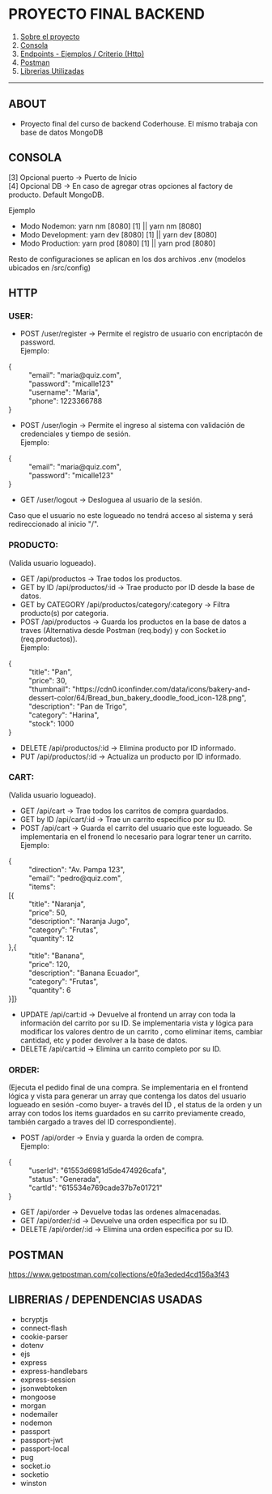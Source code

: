# PROYECTO FINAL BACKEND

1. [Sobre el proyecto](#ABOUT)
2. [Consola](#CONSOLA)
3. [Endpoints - Ejemplos / Criterio (Http)](#HTTP)
4. [Postman](#POSTMAN)
5. [Librerias Utilizadas](#LIBRERIAS)
---

## <a>ABOUT</a>

- Proyecto final del curso de backend Coderhouse. El mismo trabaja con base de datos MongoDB

## <a>CONSOLA</a>
[3] Opcional puerto -> Puerto de Inicio<br>
[4] Opcional DB -> En caso de agregar otras opciones al factory de producto. Default MongoDB.<br>

Ejemplo<br>
- Modo Nodemon: yarn nm [8080] [1] || yarn nm [8080]<br>
- Modo Development: yarn dev [8080] [1] || yarn dev [8080]<br>
- Modo Production: yarn prod [8080] [1] || yarn prod [8080]<br>

Resto de configuraciones se aplican en los dos archivos .env (modelos ubicados en /src/config)

## <a>HTTP</a> 

### USER:
- POST /user/register -> Permite el registro de usuario con encriptacón de password.<br>
Ejemplo:
<dl>
    <dt>{</dt>
    <dd>"email": "maria@quiz.com",</dd>
    <dd>"password": "micalle123"</dd>
    <dd>"username": "Maria",</dd>
    <dd>"phone": 1223366788</dd>
    <dt>}</dt>
</dl>

- POST /user/login -> Permite el ingreso al sistema con validación de credenciales y tiempo de sesión.<br>
Ejemplo:
<dl>
 <dt>{</dt>
    <dd>"email": "maria@quiz.com",</dd>
    <dd>"password": "micalle123"</dd>
    <dt>}</dt>
</dl>

- GET /user/logout -> Desloguea al usuario de la sesión.

Caso que el usuario no este logueado no tendrá acceso al sistema y será redireccionado al inicio "/".

### PRODUCTO:
(Valida usuario logueado).
- GET /api/productos -> Trae todos los productos.
- GET by ID /api/productos/:id -> Trae producto por ID desde la base de datos.
- GET by CATEGORY /api/productos/category/:category -> Filtra producto(s) por categoria.
- POST /api/productos -> Guarda los productos en la base de datos a traves (Alternativa desde Postman (req.body) y con  Socket.io (req.productos)).<br>
Ejemplo:
<dl>
<dt>{</dt>
    <dd>"title": "Pan",</dd>
    <dd>"price": 30,</dd>
    <dd>"thumbnail": "https://cdn0.iconfinder.com/data/icons/bakery-and-dessert-color/64/Bread_bun_bakery_doodle_food_icon-128.png",</dd>
    <dd>"description": "Pan de Trigo",</dd>
    <dd>"category": "Harina",</dd>
    <dd>"stock": 1000</dd>
    <dt>}</dt>
</dl>

- DELETE /api/productos/:id -> Elimina producto por ID informado.
- PUT /api/productos/:id -> Actualiza un producto por ID informado.

### CART:
(Valida usuario logueado).
- GET /api/cart -> Trae todos los carritos de compra guardados.
- GET by ID /api/cart/:id -> Trae un carrito especifico por su ID.
- POST /api/cart -> Guarda el carrito del usuario que este logueado. Se implementaria en el fronend lo necesario para lograr tener un carrito.<br>
Ejemplo:
<dl>
 <dt>{</dt>
    <dd>"direction": "Av. Pampa 123",</dd>
    <dd>"email": "pedro@quiz.com",</dd>
    <dd>"items": <dt>[{</dt> 
            <dd>"title": "Naranja",</dd>
            <dd>"price": 50,</dd>
            <dd>"description": "Naranja Jugo",</dd>
            <dd>"category": "Frutas",</dd>
            <dd>"quantity": 12</dd>
            <dt>},{</dt>
            <dd>"title": "Banana",</dd>
            <dd>"price": 120,</dd>
            <dd>"description": "Banana Ecuador",</dd>
            <dd>"category": "Frutas",</dd>
            <dd>"quantity": 6</dd>
        <dt>}]}</dt>
</dl>

- UPDATE /api/cart:id -> Devuelve al frontend un array con toda la información del carrito por su ID. Se implementaria vista y lógica para modificar los valores dentro de un carrito , como eliminar items, cambiar cantidad, etc y poder devolver a la base de datos.
- DELETE /api/cart:id -> Elimina un carrito completo por su ID.

### ORDER:
(Ejecuta el pedido final de una compra. Se implementaria en el frontend lógica y vista para generar un array que contenga los datos del usuario logueado en sesión -como buyer- a través del ID , el status de la orden y un array con todos los items guardados en su carrito previamente creado, también cargado a traves del ID correspondiente).
- POST /api/order -> Envia y guarda la orden de compra.<br>
Ejemplo:
<dl>
<dt>{</dt>
    <dd>"userId": "61553d6981d5de474926cafa",</dd>
    <dd>"status": "Generada",</dd>
    <dd>"cartId": "615534e769cade37b7e01721"</dd>
    <dt>}</dt>
</dl>

- GET /api/order -> Devuelve todas las ordenes almacenadas.
- GET /api/order/:id -> Devuelve una orden especifica por su ID.
- DELETE /api/order/:id -> Elimina una orden especifica por su ID.

## <a>POSTMAN</a>

https://www.getpostman.com/collections/e0fa3eded4cd156a3f43

## <a>LIBRERIAS / DEPENDENCIAS USADAS</a>

- bcryptjs 
- connect-flash 
- cookie-parser 
- dotenv 
- ejs 
- express
- express-handlebars 
- express-session 
- jsonwebtoken 
- mongoose 
- morgan 
- nodemailer 
- nodemon 
- passport 
- passport-jwt 
- passport-local 
- pug 
- socket.io 
- socketio 
- winston 
